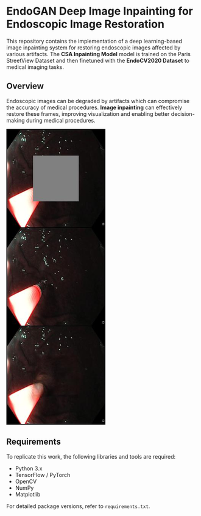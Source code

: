 
# EndoGAN Deep Image Inpainting for Endoscopic Image Restoration  

This repository contains the implementation of a deep learning-based image inpainting system for restoring endoscopic images affected by various artifacts. The **CSA Inpainting Model** model is trained on the Paris StreetView Dataset and then finetuned with the **EndoCV2020 Dataset** to medical imaging tasks.  

## Overview  
Endoscopic images can be degraded by artifacts which can compromise the accuracy of medical procedures. **Image inpainting** can effectively restore these frames, improving visualization and enabling better decision-making during medical procedures.  

![Example Result](test_images_after_fine_tuning_with_endoscopy_images/Epoch_(1)_(1of99).jpg)  


## Requirements  
To replicate this work, the following libraries and tools are required:  
- Python 3.x  
- TensorFlow / PyTorch  
- OpenCV  
- NumPy  
- Matplotlib  

For detailed package versions, refer to `requirements.txt`.  
